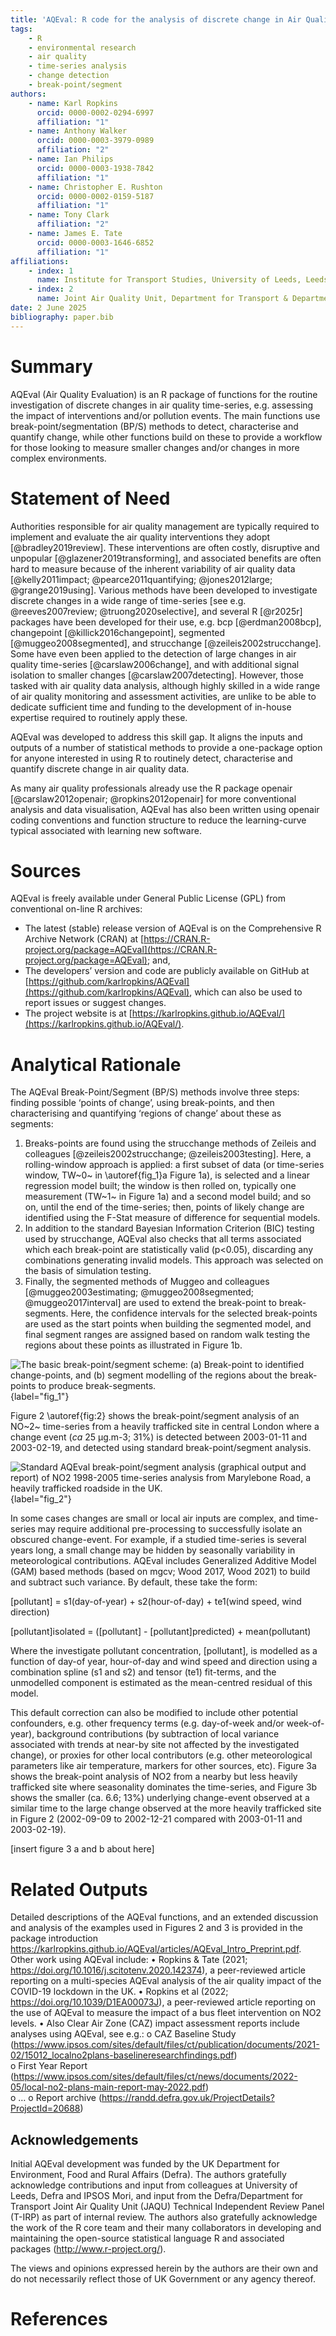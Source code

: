 ```yaml
---
title: 'AQEval: R code for the analysis of discrete change in Air Quality time-series'
tags: 
    - R
    - environmental research
    - air quality
    - time-series analysis 
    - change detection 
    - break-point/segment
authors:
    - name: Karl Ropkins
      orcid: 0000-0002-0294-6997
      affiliation: "1"
    - name: Anthony Walker
      orcid: 0000-0003-3979-0989
      affiliation: "2"
    - name: Ian Philips
      orcid: 0000-0003-1938-7842
      affiliation: "1"
    - name: Christopher E. Rushton
      orcid: 0000-0002-0159-5187
      affiliation: "1"
    - name: Tony Clark
      affiliation: "2"
    - name: James E. Tate
      orcid: 0000-0003-1646-6852
      affiliation: "1"
affiliations:
    - index: 1
      name: Institute for Transport Studies, University of Leeds, Leeds, LS2 9JT, UK
    - index: 2
      name: Joint Air Quality Unit, Department for Transport & Department for Environment, Food and Rural Affairs, Marsham Street London, SW1P 4DF, UK
date: 2 June 2025
bibliography: paper.bib
---
```


# Summary

AQEval (Air Quality Evaluation) is an R package of functions for the routine investigation 
of discrete changes in air quality time-series, e.g. assessing the impact of interventions 
and/or pollution events. The main functions use break-point/segmentation (BP/S) methods to 
detect, characterise and quantify change, while other functions build on these to provide 
a workflow for those looking to measure smaller changes and/or changes in more complex 
environments. 

# Statement of Need

Authorities responsible for air quality management are typically required to implement and 
evaluate the air quality interventions they adopt [@bradley2019review]. These interventions 
are often costly, disruptive and unpopular [@glazener2019transforming], and associated 
benefits are often hard to measure because of the inherent variability of air quality data 
[@kelly2011impact; @pearce2011quantifying; @jones2012large; @grange2019using]. Various 
methods have been developed to investigate discrete changes in a wide range of time-series 
[see e.g. @reeves2007review; @truong2020selective], and several R [@r2025r] packages have 
been developed for their use, e.g. bcp [@erdman2008bcp], changepoint [@killick2016changepoint], 
segmented [@muggeo2008segmented], and strucchange [@zeileis2002strucchange]. Some have even 
been applied to the detection of large changes in air quality time-series [@carslaw2006change], 
and with additional signal isolation to smaller changes [@carslaw2007detecting]. However, 
those tasked with air quality data analysis, although highly skilled in a wide range of air 
quality monitoring and assessment activities, are unlike to be able to dedicate sufficient 
time and funding to the development of in-house expertise required to routinely apply these. 

AQEval was developed to address this skill gap. It aligns the inputs and outputs of a number 
of statistical methods to provide a one-package option for anyone interested in using R to 
routinely detect, characterise and quantify discrete change in air quality data. 

As many 
air quality professionals already use the R package openair [@carslaw2012openair; @ropkins2012openair] 
for more conventional analysis and data visualisation, AQEval has also been written using 
openair coding conventions and function structure to reduce the learning-curve typical 
associated with learning new software. 

# Sources

AQEval is freely available under General Public License (GPL) from conventional on-line R archives: 

-	The latest (stable) release version of AQEval is on the Comprehensive R Archive Network (CRAN) at 
[https://CRAN.R-project.org/package=AQEval](https://CRAN.R-project.org/package=AQEval); and, 
-	The developers’ version and code are publicly available on GitHub at 
[https://github.com/karlropkins/AQEval](https://github.com/karlropkins/AQEval), which can also be 
used to report issues or suggest changes. 
-	The project website is at [https://karlropkins.github.io/AQEval/](https://karlropkins.github.io/AQEval/).


# Analytical Rationale

The AQEval Break-Point/Segment (BP/S) methods involve three steps: finding possible ‘points of change’, 
using break-points, and then characterising and quantifying ‘regions of change’ about these as segments:  

1. Breaks-points are found using the strucchange methods of Zeileis and colleagues 
   [@zeileis2002strucchange; @zeileis2003testing]. Here, a rolling-window approach is applied: 
   a first subset of data (or time-series window, TW~0~ in \autoref{fig_1}a Figure 1a), is selected and a linear 
   regression model built; the window is then rolled on, typically one measurement (TW~1~ in 
   Figure 1a) and a second model build; and so on, until the end of the time-series; then, 
   points of likely change are identified using the F-Stat measure of difference for sequential 
   models. 
2. In addition to the standard Bayesian Information Criterion (BIC) testing used by strucchange, 
   AQEval also checks that all terms associated which each break-point are statistically valid 
   (p<0.05), discarding any combinations generating invalid models. This approach was selected 
   on the basis of simulation testing.
3. Finally, the segmented methods of Muggeo and colleagues [@muggeo2003estimating; @muggeo2008segmented; 
   @muggeo2017interval] are used to extend the break-point to break-segments. Here, the confidence 
   intervals for the selected break-points are used as the start points when building the segmented 
   model, and final segment ranges are assigned based on random walk testing the regions about these 
   points as illustrated in Figure 1b.    

![The basic break-point/segment scheme: (a) Break-point to identified change-points, and (b) segment modelling of the regions about the break-points to produce break-segments.](assets/figure_1.png){label="fig_1"} 


Figure 2 \autoref{fig:2} shows the break-point/segment analysis of an NO~2~ time-series from a heavily 
trafficked site in central London where a change event (*ca* 25 µg.m-3; 31%) is detected between 2003-01-11 
and 2003-02-19, and detected using standard break-point/segment analysis. 

![Standard AQEval break-point/segment analysis (graphical output and report) of NO2 1998-2005 time-series analysis from Marylebone Road, a heavily trafficked roadside in the UK.](assets/figure_2.png){label="fig_2"} 

In some cases changes are small or local air inputs are complex, and time-series may require additional 
pre-processing to successfully isolate an obscured change-event. For example, if a studied time-series 
is several years long, a small change may be hidden by seasonally variability in meteorological 
contributions. AQEval includes Generalized Additive Model (GAM) based methods 
(based on mgcv; Wood 2017, Wood 2021) to build and subtract such variance. By default, these take the 
form: 

[pollutant] = s1(day-of-year) + s2(hour-of-day) + te1(wind speed, wind direction)

[pollutant]isolated = ([pollutant] - [pollutant]predicted) + mean(pollutant)

Where the investigate pollutant concentration, [pollutant], is modelled as a function of 
day-of year, hour-of-day and wind speed and direction using a combination spline (s1 and s2) and 
tensor (te1) fit-terms, and the unmodelled component is estimated as the mean-centred residual 
of this model.
  
This default correction can also be modified to include other potential confounders, e.g. other 
frequency terms (e.g. day-of-week and/or week-of-year), background contributions (by subtraction 
of local variance associated with trends at near-by site not affected by the investigated change), 
or proxies for other local contributors (e.g. other meteorological parameters like air temperature, 
markers for other sources, etc). Figure 3a shows the break-point analysis of NO2 from a nearby but 
less heavily trafficked site where seasonality dominates the time-series, and Figure 3b shows the 
smaller (ca. 6.6; 13%) underlying change-event observed at a similar time to the large change 
observed at the more heavily trafficked site in Figure 2 (2002-09-09 to 2002-12-21 compared with 
2003-01-11 and 2003-02-19).  

[insert figure 3 a and b about here]

# Related Outputs 

Detailed descriptions of the AQEval functions, and an extended discussion and analysis of the examples used in Figures 2 and 3 is provided in the package introduction https://karlropkins.github.io/AQEval/articles/AQEval_Intro_Preprint.pdf.  
Other work using AQEval include:
•	Ropkins & Tate (2021; https://doi.org/10.1016/j.scitotenv.2020.142374), a peer-reviewed article reporting on a multi-species AQEval analysis of the air quality impact of the COVID-19 lockdown in the UK. 
•	Ropkins et al (2022; https://doi.org/10.1039/D1EA00073J), a peer-reviewed article reporting on the use of AQEval to measure the impact of a bus fleet intervention on NO2 levels. 
•	Also Clear Air Zone (CAZ) impact assessment reports include analyses using AQEval, see e.g.: 
o	CAZ Baseline Study (https://www.ipsos.com/sites/default/files/ct/publication/documents/2021-02/15012_localno2plans-baselineresearchfindings.pdf)   
o	First Year Report (https://www.ipsos.com/sites/default/files/ct/news/documents/2022-05/local-no2-plans-main-report-may-2022.pdf)  
o	…
o	Report archive (https://randd.defra.gov.uk/ProjectDetails?ProjectId=20688)  

## Acknowledgements 

Initial AQEval development was funded by the UK Department for Environment, Food and Rural Affairs (Defra).  The authors gratefully acknowledge contributions and input from colleagues at University of Leeds, Defra and IPSOS Mori, and input from the Defra/Department for Transport Joint Air Quality Unit (JAQU) Technical Independent Review Panel (T-IRP) as part of internal review. The authors also gratefully acknowledge the work of the R core team and their many collaborators in developing and maintaining the open-source statistical language R and associated packages (http://www.r-project.org/).  

The views and opinions expressed herein by the authors are their own and do not necessarily reflect those of UK Government or any agency thereof.

# References
